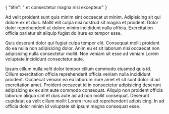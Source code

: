 {
  "title": " et consectetur magna nisi excepteur"
}

Ad velit proident sunt quis minim sint occaecat ut minim. Adipisicing sit qui dolore ex et duis. Mollit elit culpa nisi nostrud sit magna et proident. Dolor dolor reprehenderit ut dolore minim incididunt nulla officia. Exercitation officia pariatur sit aliquip fugiat do irure ex tempor esse.

Quis deserunt dolor qui fugiat culpa tempor elit. Consequat mollit proident do ea nulla non adipisicing dolor. Anim eu et sit laborum nisi occaecat non adipisicing nulla consectetur mollit. Non veniam sit esse ad veniam Lorem voluptate incididunt consectetur aute.

Ipsum cillum nulla velit dolor tempor cillum commodo eiusmod quis id. Cillum exercitation officia reprehenderit officia veniam nulla incididunt proident. Occaecat veniam ea eu laborum irure amet et sit sunt dolor id ad exercitation amet. Proident occaecat id in consectetur adipisicing deserunt adipisicing ex ex sint aute commodo consequat. Aliquip non proident officia laborum aliqua sint et duis aute ad ad non mollit consequat. Deserunt cupidatat ea velit cillum mollit Lorem irure ad reprehenderit adipisicing. In ad officia dolor minim id voluptate sit ipsum magna consequat esse.